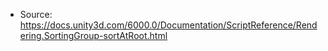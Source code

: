 * Source: https://docs.unity3d.com/6000.0/Documentation/ScriptReference/Rendering.SortingGroup-sortAtRoot.html


